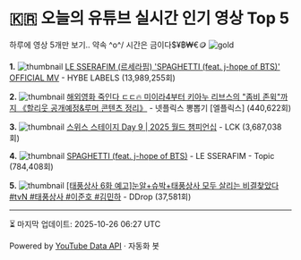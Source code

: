 # 🇰🇷 오늘의 유튜브 실시간 인기 영상 Top 5

하루에 영상 5개만 보기.. 약속 \^o^/ 
시간은 금이다$¥฿₩€🪙
![gold](https://media.tenor.com/your-gif-id.gif)


**1.** ![thumbnail](https://i.ytimg.com/vi/TvVtYaqCni8/default.jpg)
[LE SSERAFIM (르세라핌) 'SPAGHETTI (feat. j-hope of BTS)' OFFICIAL MV](https://youtube.com/watch?v=TvVtYaqCni8) - HYBE LABELS (13,989,255회)

**2.** ![thumbnail](https://i.ytimg.com/vi/R4ftZklCkmA/default.jpg)
[해외영화 죽인다 ㄷㄷ🔥 미이라4부터 키아누 리브스의 "좀비 존윅"까지 《할리웃 공개예정&루머 콘텐츠 정리》](https://youtube.com/watch?v=R4ftZklCkmA) - 넷플릭스 뽕뽑기 [엘플릭스] (440,622회)

**3.** ![thumbnail](https://i.ytimg.com/vi/SvdbbVYdu40/default.jpg)
[스위스 스테이지 Day 9 | 2025 월드 챔피언십](https://youtube.com/watch?v=SvdbbVYdu40) - LCK (3,687,038회)

**4.** ![thumbnail](https://i.ytimg.com/vi/12ELDQy3IUc/default.jpg)
[SPAGHETTI (feat. j-hope of BTS)](https://youtube.com/watch?v=12ELDQy3IUc) - LE SSERAFIM - Topic (784,408회)

**5.** ![thumbnail](https://i.ytimg.com/vi/yKDR6oVTTpA/default.jpg)
[[태풍상사 6화 예고]눈알+슈박+태풍상사 모두 살리는 비결찾았다#tvN #태풍상사 #이준호 #김민하](https://youtube.com/watch?v=yKDR6oVTTpA) - DDrop (37,581회)


---
⏳ 마지막 업데이트: 2025-10-26 06:27 UTC

Powered by [YouTube Data API](https://developers.google.com/youtube/v3/docs/videos/list) · 자동화 봇